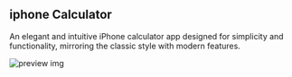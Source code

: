 ## iphone Calculator

An elegant and intuitive iPhone calculator app designed for simplicity and functionality, mirroring the classic style with modern features.

![preview img](https://github.com/Jacobjayk/iPhoneCalculator/assets/98883398/b3a3d3b4-1ab2-4301-b085-43f888d229a9)